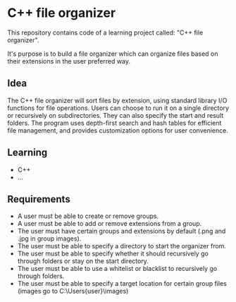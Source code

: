 # C++ file organizer

This repository contains code of a learning project called: "C++ file organizer".

It's purpose is to build a file organizer which can organize files based on their extensions in the user preferred way.

## Idea

The C++ file organizer will sort files by extension, using standard library I/O functions for file operations. Users can choose to run it on a single directory or recursively on subdirectories. They can also specify the start and result folders. The program uses depth-first search and hash tables for efficient file management, and provides customization options for user convenience.

## Learning

- C++
- ...

## Requirements

- A user must be able to create or remove groups.
- A user must be able to add or remove extensions from a group.
- The user must have certain groups and extensions by default (.png and .jpg in group images).
- The user must be able to specify a directory to start the organizer from.
- The user must be able to specify whether it should recursively go through folders or stay on the start directory.
- The user must be able to use a whitelist or blacklist to recursively go through folders.
- The user must be able to specify a target location for certain group files (images go to C:\Users\{user}\images)
